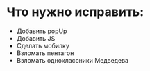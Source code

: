 # Что нужно исправить:

- Добавить popUp
- Добавить JS
- Сделать мобилку
- Взломать пентагон
- Взломать одноклассники Медведева
